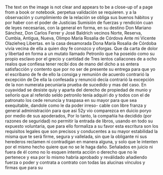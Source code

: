 The text on the image is not clear and appears to be a close-up of a page from a book or notebook.
perpetua
validación se requieren.
y a la observación y cumplimiento
de la relación se obliga
sus buenos hábitos y por
haber con el poder de Justicias
Sumisión de fuerzas y rendición
cuan de leyes necesarias, con la
general en forma, en su destino
Don Mariano Sánchez, Don Carlos Ferrer y José Baldrich vecinos
Norte, Reserva, Cumbia, Antigua, Nueva, Olimpo
Maria Rosalia de Córdova Ante mi Vicente Olazieheq
Libertas.
en la casa desamorada Dona María Rosalia de Córdoba vivía vecina de ella a quien doy fe conozco y oforgas. Que da carta de dolor y libertad en forma a un mutato llamado Petronilo que ha poseido como su propio esclavo por el grecio y cantidad de Tres
ientos calíacones de a ocho realos que confiesa tener recibí dos de mano del dicho a ss entera satisfacción y contento que por no ser de presente su entrega para que yo el escribano de fe de ello la consiga y remunión de acuerdo contrarió la excepción de
De ella la confesada y renunció decía contrarió la excepción de la non numerata pecuniaria prueba de sucedido y mas del caso. En cuyavidad se desiste quiy y aparta del derecho de propiedad de munio y señorío que al referido seldo petronilo tenía adquiri
do y todos con el de patronato los cede renuncia y traspasa en su mayor para que sea exequitable, dandole como le da poder irreso- cable con libre franza y general administración para que asi 52y vio comparezca en duicio poryo por medio de sus apoderados,
Por lo tanto, la compañía ha decidido (por razones de seguridad) no permitir la entrada de libros, usando en todo su expuesto voluntaria, que para ello formaliza a su favor esta escritura son los requisitos legales que son precisos y conducentes a su mayor
estabilidad la misma que te será firme, segura y vallelada, sin que la obligante ni sus herederos reclamen ni contradigan en manera alguna, y solo que le intenten por el mismo hecho quiere que no se le haga daño.
Señalados en juicio ni fuera de él como no lo esquen intenta acción o derecho que no le pertenece y esa por lo mismo habría aprobado y reválidado añadiendo fuerza o poder y contrata a contrato con todas las alucinas vínculos y firmas que para su
